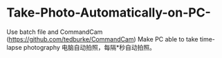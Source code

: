 # Take-Photo-Automatically-on-PC-
Use batch file and CommandCam (https://github.com/tedburke/CommandCam)
Make PC able to take time-lapse photography
电脑自动拍照，每隔*秒自动拍照。
